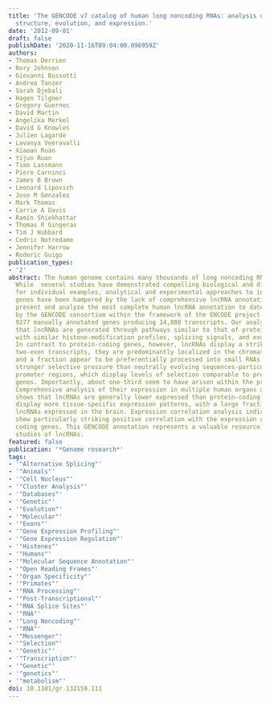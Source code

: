 ```yaml
---
title: 'The GENCODE v7 catalog of human long noncoding RNAs: analysis of their gene
  structure, evolution, and expression.'
date: '2012-09-01'
draft: false
publishDate: '2020-11-16T09:04:00.096959Z'
authors:
- Thomas Derrien
- Rory Johnson
- Giovanni Bussotti
- Andrea Tanzer
- Sarah Djebali
- Hagen Tilgner
- Gregory Guernec
- David Martin
- Angelika Merkel
- David G Knowles
- Julien Lagarde
- Lavanya Veeravalli
- Xiaoan Ruan
- Yijun Ruan
- Timo Lassmann
- Piero Carninci
- James B Brown
- Leonard Lipovich
- Jose M Gonzalez
- Mark Thomas
- Carrie A Davis
- Ramin Shiekhattar
- Thomas R Gingeras
- Tim J Hubbard
- Cedric Notredame
- Jennifer Harrow
- Roderic Guigo
publication_types:
- '2'
abstract: The human genome contains many thousands of long noncoding RNAs (lncRNAs).
  While  several studies have demonstrated compelling biological and disease roles
  for individual examples, analytical and experimental approaches to investigate these
  genes have been hampered by the lack of comprehensive lncRNA annotation. Here, we
  present and analyze the most complete human lncRNA annotation to date, produced
  by the GENCODE consortium within the framework of the ENCODE project and comprising
  9277 manually annotated genes producing 14,880 transcripts. Our analyses indicate
  that lncRNAs are generated through pathways similar to that of protein-coding genes,
  with similar histone-modification profiles, splicing signals, and exon/intron lengths.
  In contrast to protein-coding genes, however, lncRNAs display a striking bias toward
  two-exon transcripts, they are predominantly localized in the chromatin and nucleus,
  and a fraction appear to be preferentially processed into small RNAs. They are under
  stronger selective pressure than neutrally evolving sequences-particularly in their
  promoter regions, which display levels of selection comparable to protein-coding
  genes. Importantly, about one-third seem to have arisen within the primate lineage.
  Comprehensive analysis of their expression in multiple human organs and brain regions
  shows that lncRNAs are generally lower expressed than protein-coding genes, and
  display more tissue-specific expression patterns, with a large fraction of tissue-specific
  lncRNAs expressed in the brain. Expression correlation analysis indicates that lncRNAs
  show particularly striking positive correlation with the expression of antisense
  coding genes. This GENCODE annotation represents a valuable resource for future
  studies of lncRNAs.
featured: false
publication: '*Genome research*'
tags:
- '"Alternative Splicing"'
- '"Animals"'
- '"Cell Nucleus"'
- '"Cluster Analysis"'
- '"Databases"'
- '"Genetic"'
- '"Evolution"'
- '"Molecular"'
- '"Exons"'
- '"Gene Expression Profiling"'
- '"Gene Expression Regulation"'
- '"Histones"'
- '"Humans"'
- '"Molecular Sequence Annotation"'
- '"Open Reading Frames"'
- '"Organ Specificity"'
- '"Primates"'
- '"RNA Processing"'
- '"Post-Transcriptional"'
- '"RNA Splice Sites"'
- '"RNA"'
- '"Long Noncoding"'
- '"RNA"'
- '"Messenger"'
- '"Selection"'
- '"Genetic"'
- '"Transcription"'
- '"Genetic"'
- '"genetics"'
- '"metabolism"'
doi: 10.1101/gr.132159.111
---
```



